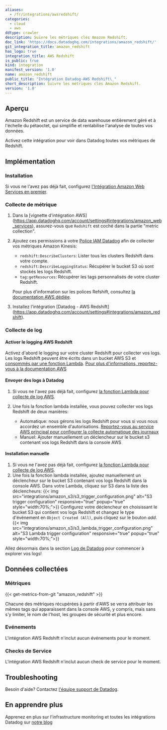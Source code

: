 ```yaml
---
aliases:
  - /fr/integrations/awsredshift/
categories:
  - cloud
  - aws
ddtype: crawler
description: Suivre les métriques clés Amazon Redshift.
doc_link: 'https://docs.datadoghq.com/integrations/amazon_redshift/'
git_integration_title: amazon_redshift
has_logo: true
integration_title: AWS Redshift
is_public: true
kind: integration
manifest_version: '1.0'
name: amazon_redshift
public_title: "Intégration Datadog-AWS Redshift\_"
short_description: Suivre les métriques clés Amazon Redshift.
version: '1.0'
---
```

## Aperçu

Amazon Redshift est un service de data warehouse entièrement géré et à l'échelle du pétaoctet, qui simplifie et rentabilise l'analyse de toutes vos données.

Activez cette intégration pour voir dans Datadog toutes vos métriques de Redshift.

## Implémentation
### Installation

Si vous ne l'avez pas déjà fait, configurez [l'Intégration Amazon Web Services en premier](https://docs.datadoghq.com/integrations/amazon_web_services/).

### Collecte de métrique

1. Dans la [vignette d'intégration AWS] (https://app.datadoghq.com/account/settings#integrations/amazon_web_services), assurez-vous que `Redshift` est coché dans la partie "metric collection".

2. Ajoutez ces permissions à votre [Police IAM Datadog](https://docs.datadoghq.com/integrations/amazon_web_services/#installation) afin de collecter vos métriques Amazon Kinesis:

    * `redshift:DescribeClusters`: Lister tous les clusters Redshift dans votre compte.
    * `redshift:DescribeLoggingStatus`: Récupérer le bucket S3 où sont stockés les logs Redshift.
    * `tag:getResources`: Récupérer les tags personnalisés de votre cluster Redshift.

    Pour plus d'information sur les polices Refshift, consultez [la documentation AWS dédiée](https://docs.aws.amazon.com/IAM/latest/UserGuide/list_redshift.html).

3. Installez l'intégration [Datadog - AWS Redshift] (https://app.datadoghq.com/account/settings#integrations/amazon_redshift).

### Collecte de log
#### Activer le logging AWS Redshift

Activez d'abord le logging sur votre cluster Redshift pour collecter vos logs. Les logs Redshift peuvent être écrits dans un bucket AWS S3 et [consommés par une fonction Lambda](/integrations/amazon_web_services/#create-a-new-lambda-function). [Pour plus d'informations, reportez-vous à la documentation AWS](https://docs.aws.amazon.com/redshift/latest/mgmt/db-auditing-console.html)

#### Envoyer des logs à Datadog

1. Si vous ne l'avez pas déjà fait, configurez [la fonction Lambda pour collecte de log AWS](/integrations/amazon_web_services/#create-a-new-lambda-function).
2. Une fois la fonction lambda installée, vous pouvez collecter vos logs Redshift de deux manières:

    * Automatique: nous gérons les logs Redshift pour vous si vous nous accordez un ensemble d'autorisations. [Reportez-vous au service AWS principal pour configurer la collecte automatique des journaux](/integrations/amazon_web_services/#automatic-log-collection)
    * Manuel: Ajouter manuellement un déclencheur sur le bucket s3 contenant vos logs Redshift dans la console AWS

#### Installation manuelle

1. Si vous ne l'avez pas déjà fait, configurez [la fonction Lambda pour collecte de log AWS](/integrations/amazon_web_services/#create-a-new-lambda-function).
2. Une fois la fonction lambda installée, ajoutez manuellement un déclencheur sur le bucket S3 contenant vos logs Redshift dans la console AWS. Dans votre Lambda, cliquez sur S3 dans la liste des déclencheurs:
{{< img src="integrations/amazon_s3/s3_trigger_configuration.png" alt="S3 trigger configuration" responsive="true" popup="true" style="width:70%;">}}
    Configurez votre déclencheur en choisissant le bucket S3 qui contient vos logs Redshift et changez le type d'événement en `Object Created (All)`, puis cliquez sur le bouton *add*.
{{< img src="integrations/amazon_s3/s3_lambda_trigger_configuration.png" alt="S3 Lambda trigger configuration" responsive="true" popup="true" style="width:70%;">}}

Allez désormais dans la section [Log de Datadog](https://app.datadoghq.com/logs) pour commencer à explorer vos logs!

## Données collectées
### Métriques
{{< get-metrics-from-git "amazon_redshift" >}}

Chacune des métriques récupérées à partir d'AWS se verra attribuer les mêmes tags qui apparaissent dans la console AWS, y compris, mais sans s'y limiter, le nom de l'host, les groupes de sécurité et plus encore.

### Evénements
L'intégration AWS Redshift n'inclut aucun événements pour le moment.

### Checks de Service
L'intégration AWS Redshift n'inclut aucun check de service pour le moment.

## Troubleshooting
Besoin d'aide? Contactez  [l'équipe support de Datadog](http://docs.datadoghq.com/help/).

## En apprendre plus
Apprenez en plus sur l'infrastructure monitoring et toutes les intégrations Datadog sur [notre blog](https://www.datadoghq.com/blog/)